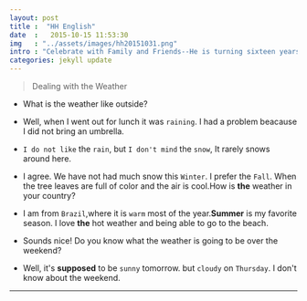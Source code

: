```yaml
---
layout: post
title :  "HH English"
date  :   2015-10-15 11:53:30
img   : "../assets/images/hh20151031.png"
intro : "Celebrate with Family and Friends--He is turning sixteen years old so it is a big deal for him because he can now get his driver's license. We are having a family dinner with his favorite foods and then a big birthday cake."
categories: jekyll update
---
```


>Dealing with the Weather

* What is the weather like outside?

* Well, when I went out for lunch it was `raining`. I had a problem beacause I did not bring an umbrella.

* `I do not like` the `rain`, but `I don't mind` the `snow`, It rarely snows around here.

* I agree. We have not had much snow this `Winter`. I prefer the `Fall`. When the tree leaves are full of color and the air is cool.How is <b class="error">the</b> weather in your country?

* I am from `Brazil`,where it is `warm` most of the year.<b class="error">Summer</b> is my favorite season. I love <b class="error">the</b> hot weather and being able to go to the beach.

* Sounds nice! Do you know what the weather is going to be over the weekend?

* Well, it's <b class="error">supposed</b> to be `sunny` tomorrow. but `cloudy` on `Thursday`. I don't know about the weekend.

---




